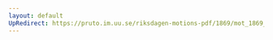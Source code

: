 ```yaml
---
layout: default
UpRedirect: https://pruto.im.uu.se/riksdagen-motions-pdf/1869/mot_1869__ak__301.pdf
---
```

